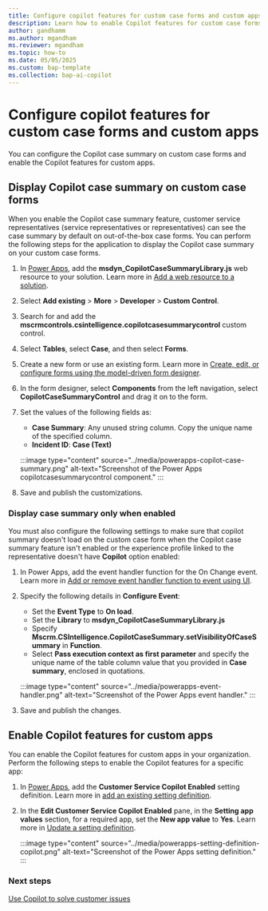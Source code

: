 ```yaml
---
title: Configure copilot features for custom case forms and custom apps
description: Learn how to enable Copilot features for custom case forms and custom apps.
author: gandhamm
ms.author: mgandham
ms.reviewer: mgandham
ms.topic: how-to
ms.date: 05/05/2025 
ms.custom: bap-template 
ms.collection: bap-ai-copilot
---
```


# Configure copilot features for custom case forms and custom apps 

You can configure the Copilot case summary on custom case forms and enable the Copilot features for custom apps.

## Display Copilot case summary on custom case forms

When you enable the Copilot case summary feature, customer service representatives (service representatives or representatives) can see the case summary by default on out-of-the-box case forms. You can perform the following steps for the application to display the Copilot case summary on your custom case forms.

1. In [Power Apps](https://make.powerapps.com/), add the **msdyn_CopilotCaseSummaryLibrary.js** web resource to your solution. Learn more in [Add a web resource to a solution](/power-apps/maker/model-driven-apps/create-edit-web-resources#add-a-web-resource-to-a-solution).
1. Select **Add existing** > **More** > **Developer** > **Custom Control**.
1. Search for and add the **mscrmcontrols.csintelligence.copilotcasesummarycontrol** custom control.
1. Select **Tables**, select **Case**, and then select **Forms**.
1. Create a new form or use an existing form. Learn more in [Create, edit, or configure forms using the model-driven form designer](/power-apps/maker/model-driven-apps/create-and-edit-forms).
1. In the form designer, select **Components** from the left navigation, select **CopilotCaseSummaryControl** and drag it on to the form.
1. Set the values of the following fields as:
   - **Case Summary**: Any unused string column. Copy the unique name of the specified column.
   - **Incident ID**: **Case (Text)**
 
   :::image type="content" source="../media/powerapps-copilot-case-summary.png" alt-text="Screenshot of the Power Apps copilotcasesummarycontrol component." :::

1. Save and publish the customizations.

### Display case summary only when enabled

You must also configure the following settings to make sure that copilot summary doesn't load on the custom case form when the Copilot case summary feature isn't enabled or the experience profile linked to the representative doesn't have **Copilot** option enabled:

1. In Power Apps, add the event handler function for the On Change event. Learn more in [Add or remove event handler function to event using UI](/power-apps/developer/model-driven-apps/clientapi/events-forms-grids?tabs=add-event-handlers-unified-interface#add-or-remove-event-handler-function-to-event-using-ui).
1. Specify the following details in **Configure Event**:
     - Set the **Event Type** to **On load**.
     - Set the **Library** to **msdyn_CopilotCaseSummaryLibrary.js**
     - Specify **Mscrm.CSIntelligence.CopilotCaseSummary.setVisibilityOfCaseSummary** in **Function**.
     - Select **Pass execution context as first parameter** and specify the unique name of the table column value that you provided in **Case summary**, enclosed in quotations.
     
     :::image type="content" source="../media/powerapps-event-handler.png" alt-text="Screenshot of the Power Apps event handler." :::

1. Save and publish the changes.

## Enable Copilot features for custom apps

You can enable the Copilot features for custom apps in your organization. Perform the following steps to enable the Copilot features for a specific app: 

1. In [Power Apps](https://make.powerapps.com/), add the **Customer Service Copilot Enabled** setting definition. Learn more in [add an existing setting definition](/power-apps/maker/data-platform/create-edit-configure-settings#adding-an-existing-setting-definition).
1. In the **Edit Customer Service Copilot Enabled** pane, in the **Setting app values** section, for a required app, set the  **New app value** to **Yes**. Learn more in [Update a setting definition](/power-apps/maker/data-platform/create-edit-configure-settings#updating-a-setting-definition).

   :::image type="content" source="../media/powerapps-setting-definition-copilot.png" alt-text="Screenshot of the Power Apps setting definition." :::

### Next steps

[Use Copilot to solve customer issues](../use/use-copilot-features.md)
